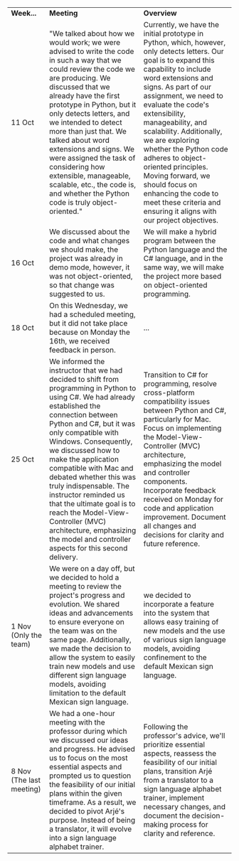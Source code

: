 <table>
<!-- Titles -->
<tr>
  <td><strong>Week...</strong></td>
  <td><strong>Meeting</strong></td>
  <td><strong>Overview</strong></td>
</tr>
<!-- Este es un comentario oculto en Markdown -->
<tr>
  <td>11 Oct   </td>
  <td>"We talked about how we would work; we were advised to write the code in such a way that we could review the code we are producing. We discussed that we already have the first prototype in Python, but it only detects letters, and we intended to detect more than just that. We talked about word extensions and signs. We were assigned the task of considering how extensible, manageable, scalable, etc., the code is, and whether the Python code is truly object-oriented."</td>
  <td>Currently, we have the initial prototype in Python, which, however, only detects letters. Our goal is to expand this capability to include word extensions and signs. As part of our assignment, we need to evaluate the code's extensibility, manageability, and scalability. Additionally, we are exploring whether the Python code adheres to object-oriented principles. Moving forward, we should focus on enhancing the code to meet these criteria and ensuring it aligns with our project objectives.</td>
</tr>
<!-- Este es un comentario oculto en Markdown -->
<tr>
  <td>16 Oct   </td>
  <td>We discussed about the code and what changes we should make, the project was already in demo mode, however, it was not object-oriented, so that change was suggested to us.</td>
  <td>We will make a hybrid program between the Python language and the C# language, and in the same way, we will make the project more based on object-oriented programming.</td>
</tr>
<!-- Este es un comentario oculto en Markdown -->
<tr>
  <td>18 Oct   </td>
  <td>On this Wednesday, we had a scheduled meeting, but it did not take place because on Monday the 16th, we received feedback in person.</td>
  <td>...</td>
</tr>
</tr>
<!-- Este es un comentario oculto en Markdown -->
<tr>
  <td>25 Oct   </td>
  <td>We informed the instructor that we had decided to shift from programming in Python to using C#. We had already established the connection between Python and C#, but it was only compatible with Windows. Consequently, we discussed how to make the application compatible with Mac and debated whether this was truly indispensable. The instructor reminded us that the ultimate goal is to reach the Model-View-Controller (MVC) architecture, emphasizing the model and controller aspects for this second delivery.</td>
  <td>Transition to C# for programming, resolve cross-platform compatibility issues between Python and C#, particularly for Mac. Focus on implementing the Model-View-Controller (MVC) architecture, emphasizing the model and controller components. Incorporate feedback received on Monday for code and application improvement. Document all changes and decisions for clarity and future reference.</td>
</tr>
</tr>
<!-- Este es un comentario oculto en Markdown -->
<tr>
  <td>1 Nov (Only the team)   </td>
  <td>We were on a day off, but we decided to hold a meeting to review the project's progress and evolution. We shared ideas and advancements to ensure everyone on the team was on the same page. Additionally, we made the decision to allow the system to easily train new models and use different sign language models, avoiding limitation to the default Mexican sign language.</td>
  <td>we decided to incorporate a feature into the system that allows easy training of new models and the use of various sign language models, avoiding confinement to the default Mexican sign language.</td>
</tr>

<!-- Este es un comentario oculto en Markdown -->
<tr>
  <td>8 Nov (The last meeting)   </td>
  <td>We had a one-hour meeting with the professor during which we discussed our ideas and progress. He advised us to focus on the most essential aspects and prompted us to question the feasibility of our initial plans within the given timeframe. As a result, we decided to pivot Arjé's purpose. Instead of being a translator, it will evolve into a sign language alphabet trainer.</td>
  <td>
Following the professor's advice, we'll prioritize essential aspects, reassess the feasibility of our initial plans, transition Arjé from a translator to a sign language alphabet trainer, implement necessary changes, and document the decision-making process for clarity and reference.</td>
</tr>
</table>
